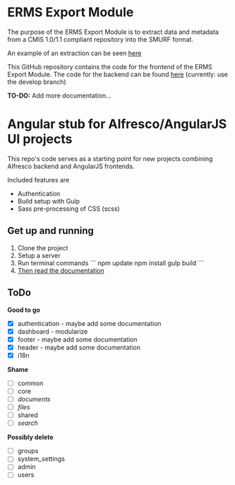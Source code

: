 # ERMS Export Module

The purpose of the ERMS Export Module is to extract data and metadata from a CMIS 1.0/1.1 compliant repository into the SMURF format.

An example of an extraction can be seen [here](https://www.youtube.com/watch?v=-L8WVfAZ3C8&index=1&list=PLj-yd-_ObnNfjfKS-lBpThD4xrs-NRAIU)

This GitHub repository contains the code for the frontend of the ERMS Export Module. The code for the backend can be found [here](https://github.com/magenta-aps/E-Ark-Alfresco-export-bridge) (currently: use the develop branch)

**TO-DO:**
Add more documentation...

# Angular stub for Alfresco/AngularJS UI projects

This repo's code serves as a starting point for new projects combining Alfresco backend and AngularJS frontends.

Included features are

* Authentication
* Build setup with Gulp
* Sass pre-processing of CSS (scss)


## Get up and running

1. Clone the project
2. Setup a server
3. Run terminal commands
´´´
npm update
npm install
gulp build
´´´
4. [Then read the documentation](/documentation/README.md)


## ToDo

**Good to go**

- [x] authentication - maybe add some documentation
- [x] dashboard - modularize
- [x] footer - maybe add some documentation
- [x] header - maybe add some documentation
- [x] i18n

**Shame**
- [ ] common
- [ ] core
- [ ] *documents*
- [ ] *files*
- [ ] shared
- [ ] *search*

**Possibly delete**
- [ ] groups
- [ ] system_settings
- [ ] admin
- [ ] users 
